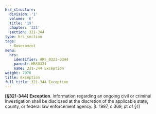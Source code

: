 ```yaml
---
hrs_structure:
  division: '1'
  volume: '6'
  title: '19'
  chapter: '321'
  section: 321-344
type: hrs_section
tags:
  - Government
menu:
  hrs:
    identifier: HRS_0321-0344
    parent: HRS0321
    name: 321-344 Exception
weight: 7970
title: Exception
full_title: 321-344 Exception
---
```

**[§321-344] Exception.** Information regarding an ongoing civil or criminal investigation shall be disclosed at the discretion of the applicable state, county, or federal law enforcement agency. [L 1997, c 369, pt of §1]